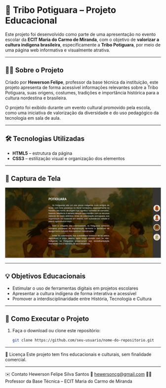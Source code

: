 # 🌿 Tribo Potiguara – Projeto Educacional

Este projeto foi desenvolvido como parte de uma apresentação no evento escolar da **ECIT Maria do Carmo de Miranda**, com o objetivo de **valorizar a cultura indígena brasileira**, especificamente a **Tribo Potiguara**, por meio de uma página web informativa e visualmente atrativa.

---

## 👨‍🏫 Sobre o Projeto

Criado por **Hewerson Felipe**, professor da base técnica da instituição, este projeto apresenta de forma acessível informações relevantes sobre a Tribo Potiguara, suas origens, costumes, tradições e importância histórica para a cultura nordestina e brasileira.

O projeto foi exibido durante um evento cultural promovido pela escola, como uma iniciativa de valorização da diversidade e do uso pedagógico da tecnologia em sala de aula.

---

## 🛠 Tecnologias Utilizadas

- **HTML5** – estrutura da página
- **CSS3** – estilização visual e organização dos elementos

---

## 📸 Captura de Tela

![screenshot](img/screenshot.png)

---

## 💡 Objetivos Educacionais

- Estimular o uso de ferramentas digitais em projetos escolares
- Apresentar a cultura indígena de forma interativa e acessível
- Promover a interdisciplinaridade entre História, Tecnologia e Cultura

---

## 🔧 Como Executar o Projeto

1. Faça o download ou clone este repositório:
   ```bash
   git clone https://github.com/seu-usuario/nome-do-repositorio.git

---

📄 Licença
Este projeto tem fins educacionais e culturais, sem finalidade comercial.

---

✉️ Contato
Hewerson Felipe Silva Santos
📧 hewersoncg@gmail.com
👨‍🏫 Professor da Base Técnica – ECIT Maria do Carmo de Miranda